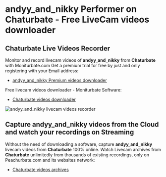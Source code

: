 # andyy_and_nikky Performer on Chaturbate - Free LiveCam videos downloader

## Chaturbate Live Videos Recorder

Monitor and record livecam videos of **andyy_and_nikky** from **Chaturbate** with Moniturbate.com
Get a premium trial for free by just and only registering with your Email address:
* [andyy_and_nikky Premium videos downloader](https://moniturbate.com/request-demo-licence-key.html)

Free livecam videos downloader - Moniturbate Software:
* [Chaturbate videos downloader](https://moniturbate.com/moniturbate-download-software.html)

![andyy_and_nikky livecam videos recorder](https://peachurnet.com/templates/moniturbate-software.png)


## Capture andyy_and_nikky videos from the Cloud and watch your recordings on Streaming

Without the need of downloading a software, capture **andyy_and_nikky** livecam videos from **Chaturbate** 100% online.
Watch Livecam archives from **Chaturbate** unlimitedly from thousands of existing recordings, only on Peachurbate.com and its websites network:
* [Chaturbate videos archives](https://peachurnet.com/)